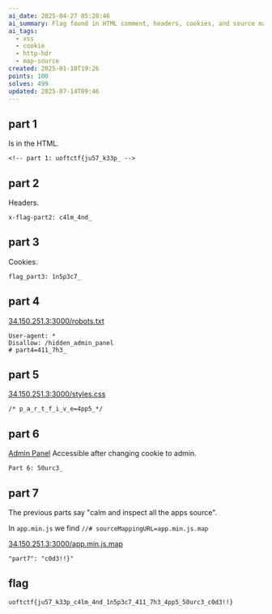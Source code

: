 ```yaml
---
ai_date: 2025-04-27 05:28:46
ai_summary: Flag found in HTML comment, headers, cookies, and source maps, requiring inspection and enumeration.
ai_tags:
  - xss
  - cookie
  - http-hdr
  - map-source
created: 2025-01-10T19:26
points: 100
solves: 499
updated: 2025-07-14T09:46
---
```


## part 1
Is in the HTML.

```
<!-- part 1: uoftctf{ju57_k33p_ -->
```

## part 2
Headers.

```
x-flag-part2: c4lm_4nd_
```

## part 3
Cookies.

```
flag_part3: 1n5p3c7_
```

## part 4
[34.150.251.3:3000/robots.txt](http://34.150.251.3:3000/robots.txt)

```
User-agent: *
Disallow: /hidden_admin_panel
# part4=411_7h3_
```

## part 5
[34.150.251.3:3000/styles.css](http://34.150.251.3:3000/styles.css)

```
/* p_a_r_t_f_i_v_e=4pp5_*/
```

## part 6
[Admin Panel](http://34.150.251.3:3000/hidden_admin_panel)
Accessible after changing cookie to admin.

```
Part 6: 50urc3_
```

## part 7

The previous parts say "calm and inspect all the apps source".

In `app.min.js` we find `//# sourceMappingURL=app.min.js.map`

[34.150.251.3:3000/app.min.js.map](http://34.150.251.3:3000/app.min.js.map)

```
"part7": "c0d3!!}"
```

## flag

```flag
uoftctf{ju57_k33p_c4lm_4nd_1n5p3c7_411_7h3_4pp5_50urc3_c0d3!!}
```
